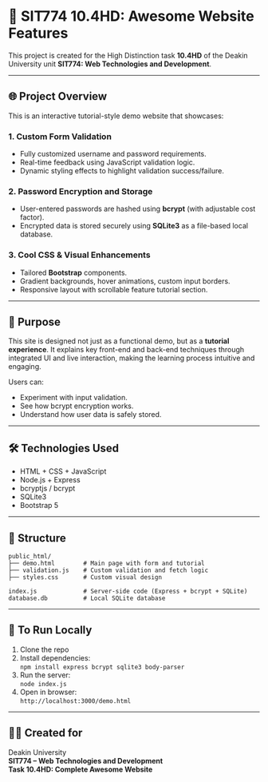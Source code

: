 # 🔐 SIT774 10.4HD: Awesome Website Features

This project is created for the High Distinction task **10.4HD** of the Deakin University unit **SIT774: Web Technologies and Development**.

---

## 🌐 Project Overview

This is an interactive tutorial-style demo website that showcases:

### 1. **Custom Form Validation**
- Fully customized username and password requirements.
- Real-time feedback using JavaScript validation logic.
- Dynamic styling effects to highlight validation success/failure.

### 2. **Password Encryption and Storage**
- User-entered passwords are hashed using **bcrypt** (with adjustable cost factor).
- Encrypted data is stored securely using **SQLite3** as a file-based local database.

### 3. **Cool CSS & Visual Enhancements**
- Tailored **Bootstrap** components.
- Gradient backgrounds, hover animations, custom input borders.
- Responsive layout with scrollable feature tutorial section.

---

## 🎯 Purpose

This site is designed not just as a functional demo, but as a **tutorial experience**. It explains key front-end and back-end techniques through integrated UI and live interaction, making the learning process intuitive and engaging.

Users can:
- Experiment with input validation.
- See how bcrypt encryption works.
- Understand how user data is safely stored.

---

## 🛠️ Technologies Used

- HTML + CSS + JavaScript
- Node.js + Express
- bcryptjs / bcrypt
- SQLite3
- Bootstrap 5

---

## 📁 Structure

```
public_html/
├── demo.html        # Main page with form and tutorial
├── validation.js    # Custom validation and fetch logic
├── styles.css       # Custom visual design

index.js             # Server-side code (Express + bcrypt + SQLite)
database.db          # Local SQLite database
```

---

## 🧪 To Run Locally

1. Clone the repo  
2. Install dependencies:  
   `npm install express bcrypt sqlite3 body-parser`
3. Run the server:  
   `node index.js`
4. Open in browser:  
   `http://localhost:3000/demo.html`

---

## 👨‍🏫 Created for

Deakin University  
**SIT774 – Web Technologies and Development**  
**Task 10.4HD: Complete Awesome Website**
